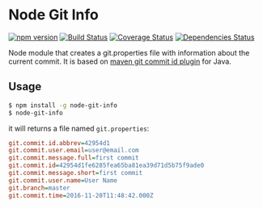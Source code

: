 # Node Git Info

[![npm version](https://img.shields.io/npm/v/node-git-info.svg?style=flat)](https://badge.fury.io/js/node-git-info)
[![Build Status](https://travis-ci.org/rcruzper/node-git-info.svg?branch=master)](https://travis-ci.org/rcruzper/node-git-info)
[![Coverage Status](https://coveralls.io/repos/github/rcruzper/node-git-info/badge.svg?branch=master)](https://coveralls.io/github/rcruzper/node-git-info?branch=master)
[![Dependencies Status](https://david-dm.org/rcruzper/node-git-info.svg)](https://david-dm.org/rcruzper/node-git-info)

Node module that creates a git.properties file with information about the current commit. It is based on [maven git commit id plugin](https://github.com/ktoso/maven-git-commit-id-plugin) for Java.

## Usage

```sh
$ npm install -g node-git-info
$ node-git-info
```
it will returns a file named ```git.properties```:
```ini
git.commit.id.abbrev=42954d1
git.commit.user.email=user@email.com
git.commit.message.full=first commit
git.commit.id=42954d1fe6285fea65ba81ea39d71d5b75f9ade0
git.commit.message.short=first commit
git.commit.user.name=User Name
git.branch=master
git.commit.time=2016-11-20T11:48:42.000Z
```
